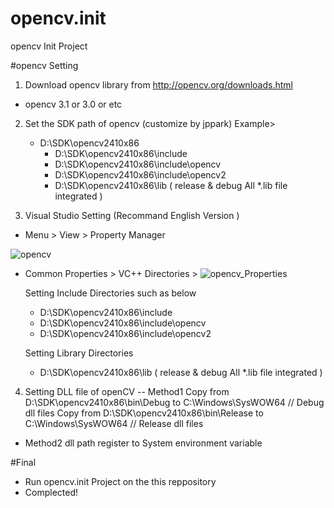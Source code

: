 # opencv.init
opencv Init Project


#opencv Setting
1. Download opencv library from http://opencv.org/downloads.html
  - opencv 3.1 or 3.0 or etc
  
2. Set the SDK path of opencv (customize by jppark)
 Example>
   - D:\SDK\opencv2410x86
     - D:\SDK\opencv2410x86\include
     - D:\SDK\opencv2410x86\include\opencv
     - D:\SDK\opencv2410x86\include\opencv2
     - D:\SDK\opencv2410x86\lib    ( release & debug All *.lib file integrated )
  
3. Visual Studio Setting    (Recommand English Version )
 - Menu > View > Property Manager
 
![opencv](https://dl.dropbox.com/s/xcsvhx1dciiptkx/001.png?dl=0)

- Common Properties > VC++ Directories >
![opencv_Properties](https://dl.dropbox.com/s/kmtuno2nr1omjot/002.png?dl=0)

  Setting Include Directories such as below
    - D:\SDK\opencv2410x86\include
    - D:\SDK\opencv2410x86\include\opencv
    - D:\SDK\opencv2410x86\include\opencv2
    
  Setting Library Directories
    - D:\SDK\opencv2410x86\lib    ( release & debug All *.lib file integrated )

4. Setting DLL file of openCV
 -- Method1
    Copy from D:\SDK\opencv2410x86\bin\Debug to C:\Windows\SysWOW64     // Debug dll files
    Copy from D:\SDK\opencv2410x86\bin\Release to C:\Windows\SysWOW64   // Release dll files
  - Method2
    dll path register to System environment variable
    

    
#Final 
- Run opencv.init Project on the this reppository
- Complected!
    
